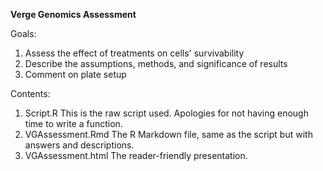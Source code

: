 <b>Verge Genomics Assessment</b>

Goals:
1. Assess the effect of treatments on cells' survivability
2. Describe the assumptions, methods, and significance of results
3. Comment on plate setup

Contents: 
1. Script.R 
  This is the raw script used. Apologies for not having enough time to write a function.
2. VGAssessment.Rmd 
  The R Markdown file, same as the script but with answers and descriptions.
3. VGAssessment.html
  The reader-friendly presentation.

